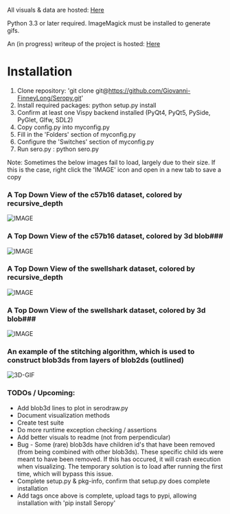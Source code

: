 All visuals & data are hosted: [Here](https://www.dropbox.com/sh/s136nj2b780e22d/AACy854x31kk4U11daFO1Z-0a?dl=0)

Python 3.3 or later required. ImageMagick must be installed to generate gifs.

An (in progress) writeup of the project is hosted: [Here](https://drive.google.com/open?id=0B5YXBruzm8zDUWxkbkQ4TXdEWUU)

# Installation
1. Clone repository: 'git clone git@https://github.com/Giovanni-FinneyLong/Seropy.git'
2. Install required packages: python setup.py install
3. Confirm at least one Vispy backend installed (PyQt4, PyQt5, PySide, PyGlet, Glfw, SDL2)
4. Copy config.py into myconfig.py
5. Fill in the 'Folders' section of myconfig.py
6. Configure the 'Switches' section of myconfig.py
7. Run sero.py : python sero.py

Note: Sometimes the below images fail to load, largely due to their size. If this is the case, right click the 'IMAGE' icon and open in a new tab to save a copy

### A Top Down View of the c57b16 dataset, colored by recursive_depth ###
![IMAGE](https://www.dropbox.com/s/4smgqwqimxn4e0s/c57b16_top_depth.png?dl=1)

### A Top Down View of the c57b16 dataset, colored by 3d blob###
![IMAGE](https://www.dropbox.com/s/z4is7p762le1ia2/c57b16_blob3d.png?dl=1)

### A Top Down View of the swellshark dataset, colored by recursive_depth ###
![IMAGE](https://www.dropbox.com/s/s5kom6kc162javc/swell_depth_top.png?dl=1)

### A Top Down View of the swellshark dataset, colored by 3d blob###
![IMAGE](https://www.dropbox.com/s/odqyi3lgg48noqn/swell_blob3d_top.png?dl=1)

### An example of the stitching algorithm, which is used to construct blob3ds from layers of blob2ds (outlined)
![3D-GIF](https://www.dropbox.com/s/a471w8z70jwav7n/Test_Example_of_Point_Matching.gif?dl=1)

### TODOs / Upcoming: ###
* Add blob3d lines to plot in serodraw.py
* Document visualization methods
* Create test suite
* Do more runtime exception checking / assertions
* Add better visuals to readme (not from perpendicular)
* Bug - Some (rare) blob3ds have children id's that have been removed (from being combined with other blob3ds). These specific child ids were meant to have been removed. If this has occured, it will crash execution when visualizing. The temporary solution is to load after running the first time, which will bypass this issue.
* Complete setup.py & pkg-info, confirm that setup.py does complete installation
* Add tags once above is complete, upload tags to pypi, allowing installation with 'pip install Seropy'
